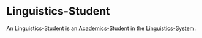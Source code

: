 # Linguistics-Student

An Linguistics-Student is an [Academics-Student](600001.md) in the [Linguistics-System](650027.md).